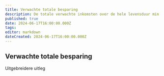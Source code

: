 ```yaml
---
title: Verwachte totale besparing
description: De totale verwachte inkomsten over de hele levensduur min de investeringskosten
published: true
date: 2024-06-17T16:00:00.000Z
tags: 
editor: markdown
dateCreated: 2024-06-17T16:00:00.000Z
---
```


## Verwachte totale besparing 

Uitgebreidere uitleg